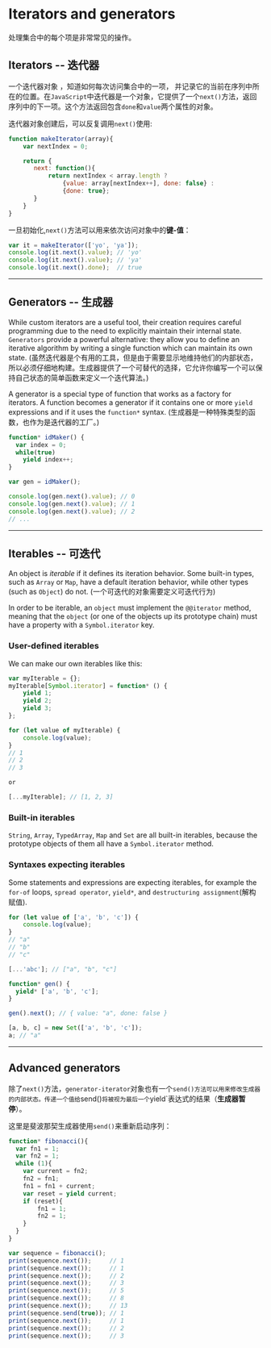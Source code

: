 # Iterators and generators

处理集合中的每个项是非常常见的操作。

## Iterators -- 迭代器

一个迭代器对象 ，知道如何每次访问集合中的一项， 并记录它的当前在序列中所在的位置。在`JavaScript`中迭代器是一个对象，它提供了一个`next()`方法，返回序列中的下一项。这个方法返回包含`done`和`value`两个属性的对象。

迭代器对象创建后，可以反复调用`next()`使用:

```javascript
function makeIterator(array){
    var nextIndex = 0;

    return {
       next: function(){
           return nextIndex < array.length ?
               {value: array[nextIndex++], done: false} :
               {done: true};
       }
    }
}
```

一旦初始化,`next()`方法可以用来依次访问对象中的**键-值**：

```javascript
var it = makeIterator(['yo', 'ya']);
console.log(it.next().value); // 'yo'
console.log(it.next().value); // 'ya'
console.log(it.next().done);  // true
```

---

## Generators -- 生成器

While custom iterators are a useful tool, their creation requires careful programming due to the need to explicitly maintain their internal state. `Generators` provide a powerful alternative: they allow you to define an iterative algorithm by writing a single function which can maintain its own state. (虽然迭代器是个有用的工具，但是由于需要显示地维持他们的内部状态，所以必须仔细地构建。生成器提供了一个可替代的选择，它允许你编写一个可以保持自己状态的简单函数来定义一个迭代算法。)

A generator is a special type of function that works as a factory for iterators. A function becomes a generator if it contains one or more `yield` expressions and if it uses the `function*` syntax. (生成器是一种特殊类型的函数，也作为是迭代器的工厂。)

```javascript
function* idMaker() {
  var index = 0;
  while(true)
    yield index++;
}

var gen = idMaker();

console.log(gen.next().value); // 0
console.log(gen.next().value); // 1
console.log(gen.next().value); // 2
// ...
```

---

## Iterables -- 可迭代

An object is *iterable* if it defines its iteration behavior. Some built-in types, such as `Array` or `Map`, have a default iteration behavior, while other types (such as `Object`) do not. (一个可迭代的对象需要定义可迭代行为)

In order to be iterable, an `object` must implement the `@@iterator` method, meaning that the `object` (or one of the objects up its prototype chain) must have a property with a `Symbol.iterator` key.

### User-defined iterables

We can make our own iterables like this:

```javascript
var myIterable = {};
myIterable[Symbol.iterator] = function* () {
    yield 1;
    yield 2;
    yield 3;
};

for (let value of myIterable) {
    console.log(value);
}
// 1
// 2
// 3

or

[...myIterable]; // [1, 2, 3]
```

### Built-in iterables

`String`, `Array`, `TypedArray`, `Map` and `Set` are all built-in iterables, because the prototype objects of them all have a `Symbol.iterator` method.

### Syntaxes expecting iterables

Some statements and expressions are expecting iterables, for example the `for-of` loops, `spread operator`, `yield*`, and `destructuring assignment`(解构赋值).

```javascript
for (let value of ['a', 'b', 'c']) {
    console.log(value);
}
// "a"
// "b"
// "c"

[...'abc']; // ["a", "b", "c"]

function* gen() {
  yield* ['a', 'b', 'c'];
}

gen().next(); // { value: "a", done: false }

[a, b, c] = new Set(['a', 'b', 'c']);
a; // "a"
```

---

## Advanced generators

除了`next()`方法，`generator-iterator`对象也有一个`send()方法可以用来修改生成器的内部状态。传递一个值给`send()`将被视为最后一个`yield`表达式的结果（**生成器暂停**）。

这里是斐波那契生成器使用`send()`来重新启动序列：

```javascript
function* fibonacci(){
  var fn1 = 1;
  var fn2 = 1;
  while (1){
    var current = fn2;
    fn2 = fn1;
    fn1 = fn1 + current;
    var reset = yield current;
    if (reset){
        fn1 = 1;
        fn2 = 1;
    }
  }
}

var sequence = fibonacci();
print(sequence.next());     // 1
print(sequence.next());     // 1
print(sequence.next());     // 2
print(sequence.next());     // 3
print(sequence.next());     // 5
print(sequence.next());     // 8
print(sequence.next());     // 13
print(sequence.send(true)); // 1
print(sequence.next());     // 1
print(sequence.next());     // 2
print(sequence.next());     // 3
```

